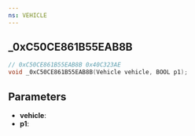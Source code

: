 ```yaml
---
ns: VEHICLE
---
```

## _0xC50CE861B55EAB8B

```c
// 0xC50CE861B55EAB8B 0x40C323AE
void _0xC50CE861B55EAB8B(Vehicle vehicle, BOOL p1);
```


## Parameters
* **vehicle**: 
* **p1**: 

